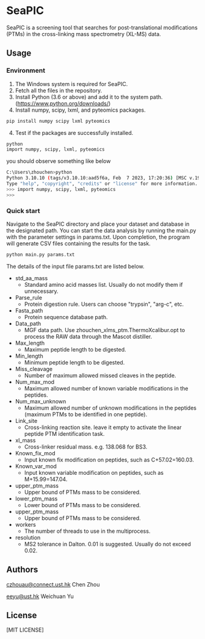 # SeaPIC
SeaPIC is a screening tool that searches for post-translational modifications (PTMs) in the cross-linking mass spectrometry (XL-MS) data.
## Usage
### Environment
1. The Windows system is required for SeaPIC.
2. Fetch all the files in the repository.
3. Install Python (3.6 or above) and add it to the system path. (https://www.python.org/downloads/)
4. Install numpy, scipy, lxml, and pyteomics packages.
```bash
pip install numpy scipy lxml pyteomics
```
4. Test if the packages are successfully installed.
```bash
python
import numpy, scipy, lxml, pyteomics
```
you should observe something like below
```bash
C:\Users\zhouchen>python
Python 3.10.10 (tags/v3.10.10:aad5f6a, Feb  7 2023, 17:20:36) [MSC v.1929 64 bit (AMD64)] on win32
Type "help", "copyright", "credits" or "license" for more information.
>>> import numpy, scipy, lxml, pyteomics
>>>
```
### Quick start
Navigate to the SeaPIC directory and place your dataset and database in the designated path. You can start the data analysis by running the main.py with the parameter settings in params.txt. Upon completion, the program will generate CSV files containing the results for the task.
```bash
python main.py params.txt
```
The details of the input file params.txt are listed below.
- std_aa_mass
  - Standard amino acid masses list. Usually do not modify them if unnecessary.
- Parse_rule
  - Protein digestion rule. Users can choose "trypsin", "arg-c", etc.
- Fasta_path
  - Protein sequence database path.
- Data_path
  - MGF data path. Use zhouchen_xlms_ptm.ThermoXcalibur.opt to process the RAW data through the Mascot distiller.
- Max_length
  - Maximum peptide length to be digested.
- Min_length
  - Minimum peptide length to be digested.
- Miss_cleavage
  - Number of maximum allowed missed cleaves in the peptide.
- Num_max_mod
  - Maximum allowed number of known variable modifications in the peptides.
- Num_max_unknown
  - Maximum allowed number of unknown modifications in the peptides (maximum PTMs to be identified in one peptide).
- Link_site
  - Cross-linking reaction site. leave it empty to activate the linear peptide PTM identification task.
- xl_mass
  - Cross-linker residual mass. e.g. 138.068 for BS3.
- Known_fix_mod
  - Input known fix modification on peptides, such as C+57.02=160.03.
- Known_var_mod
  - Input known variable modification on peptides, such as M+15.99=147.04.
- upper_ptm_mass
  - Upper bound of PTMs mass to be considered.
- lower_ptm_mass
  - Lower bound of PTMs mass to be considered.
- upper_ptm_mass
  - Upper bound of PTMs mass to be considered.
- workers
  - The number of threads to use in the multiprocess.
- resolution
  - MS2 tolerance in Dalton. 0.01 is suggested. Usually do not exceed 0.02.

## Authors
czhouau@connect.ust.hk Chen Zhou

eeyu@ust.hk Weichuan Yu

## License
[MIT LICENSE]

